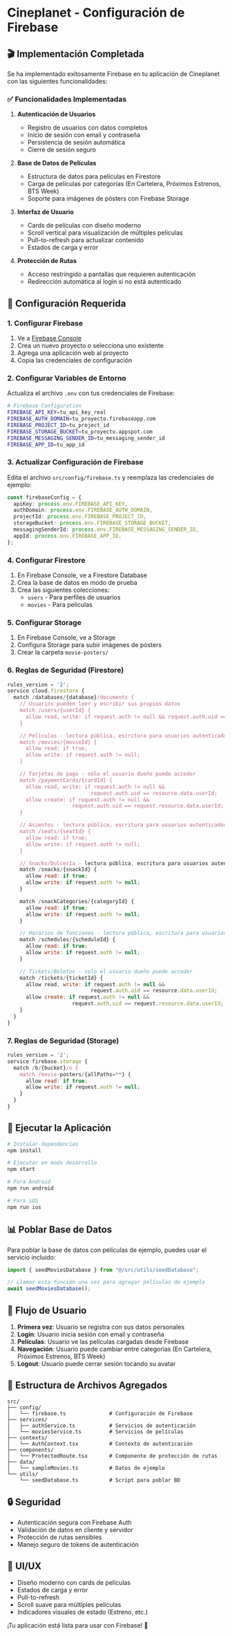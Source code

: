 # Cineplanet - Configuración de Firebase

## 🎬 Implementación Completada

Se ha implementado exitosamente Firebase en tu aplicación de Cineplanet con las siguientes funcionalidades:

### ✅ Funcionalidades Implementadas

1. **Autenticación de Usuarios**

   - Registro de usuarios con datos completos
   - Inicio de sesión con email y contraseña
   - Persistencia de sesión automática
   - Cierre de sesión seguro

2. **Base de Datos de Películas**

   - Estructura de datos para películas en Firestore
   - Carga de películas por categorías (En Cartelera, Próximos Estrenos, BTS Week)
   - Soporte para imágenes de pósters con Firebase Storage

3. **Interfaz de Usuario**

   - Cards de películas con diseño moderno
   - Scroll vertical para visualización de múltiples películas
   - Pull-to-refresh para actualizar contenido
   - Estados de carga y error

4. **Protección de Rutas**
   - Acceso restringido a pantallas que requieren autenticación
   - Redirección automática al login si no está autenticado

## 🔧 Configuración Requerida

### 1. Configurar Firebase

1. Ve a [Firebase Console](https://console.firebase.google.com/)
2. Crea un nuevo proyecto o selecciona uno existente
3. Agrega una aplicación web al proyecto
4. Copia las credenciales de configuración

### 2. Configurar Variables de Entorno

Actualiza el archivo `.env` con tus credenciales de Firebase:

```bash
# Firebase Configuration
FIREBASE_API_KEY=tu_api_key_real
FIREBASE_AUTH_DOMAIN=tu_proyecto.firebaseapp.com
FIREBASE_PROJECT_ID=tu_project_id
FIREBASE_STORAGE_BUCKET=tu_proyecto.appspot.com
FIREBASE_MESSAGING_SENDER_ID=tu_messaging_sender_id
FIREBASE_APP_ID=tu_app_id
```

### 3. Actualizar Configuración de Firebase

Edita el archivo `src/config/firebase.ts` y reemplaza las credenciales de ejemplo:

```typescript
const firebaseConfig = {
  apiKey: process.env.FIREBASE_API_KEY,
  authDomain: process.env.FIREBASE_AUTH_DOMAIN,
  projectId: process.env.FIREBASE_PROJECT_ID,
  storageBucket: process.env.FIREBASE_STORAGE_BUCKET,
  messagingSenderId: process.env.FIREBASE_MESSAGING_SENDER_ID,
  appId: process.env.FIREBASE_APP_ID,
};
```

### 4. Configurar Firestore

1. En Firebase Console, ve a Firestore Database
2. Crea la base de datos en modo de prueba
3. Crea las siguientes colecciones:
   - `users` - Para perfiles de usuarios
   - `movies` - Para películas

### 5. Configurar Storage

1. En Firebase Console, ve a Storage
2. Configura Storage para subir imágenes de pósters
3. Crear la carpeta `movie-posters/`

### 6. Reglas de Seguridad (Firestore)

```javascript
rules_version = '2';
service cloud.firestore {
  match /databases/{database}/documents {
    // Usuarios pueden leer y escribir sus propios datos
    match /users/{userId} {
      allow read, write: if request.auth != null && request.auth.uid == userId;
    }

    // Películas - lectura pública, escritura para usuarios autenticados
    match /movies/{movieId} {
      allow read: if true;
      allow write: if request.auth != null;
    }

    // Tarjetas de pago - solo el usuario dueño puede acceder
    match /paymentCards/{cardId} {
      allow read, write: if request.auth != null &&
                           request.auth.uid == resource.data.userId;
      allow create: if request.auth != null &&
                     request.auth.uid == request.resource.data.userId;
    }

    // Asientos - lectura pública, escritura para usuarios autenticados
    match /seats/{seatId} {
      allow read: if true;
      allow write: if request.auth != null;
    }

    // Snacks/Dulcería - lectura pública, escritura para usuarios autenticados
    match /snacks/{snackId} {
      allow read: if true;
      allow write: if request.auth != null;
    }

    match /snackCategories/{categoryId} {
      allow read: if true;
      allow write: if request.auth != null;
    }

    // Horarios de funciones - lectura pública, escritura para usuarios autenticados
    match /schedules/{scheduleId} {
      allow read: if true;
      allow write: if request.auth != null;
    }

    // Tickets/Boletos - solo el usuario dueño puede acceder
    match /tickets/{ticketId} {
      allow read, write: if request.auth != null &&
                           request.auth.uid == resource.data.userId;
      allow create: if request.auth != null &&
                     request.auth.uid == request.resource.data.userId;
    }
  }
}
```

### 7. Reglas de Seguridad (Storage)

```javascript
rules_version = '2';
service firebase.storage {
  match /b/{bucket}/o {
    match /movie-posters/{allPaths=**} {
      allow read: if true;
      allow write: if request.auth != null;
    }
  }
}
```

## 🚀 Ejecutar la Aplicación

```bash
# Instalar dependencias
npm install

# Ejecutar en modo desarrollo
npm start

# Para Android
npm run android

# Para iOS
npm run ios
```

## 📊 Poblar Base de Datos

Para poblar la base de datos con películas de ejemplo, puedes usar el servicio incluido:

```typescript
import { seedMoviesDatabase } from "@/src/utils/seedDatabase";

// Llamar esta función una vez para agregar películas de ejemplo
await seedMoviesDatabase();
```

## 🎯 Flujo de Usuario

1. **Primera vez**: Usuario se registra con sus datos personales
2. **Login**: Usuario inicia sesión con email y contraseña
3. **Películas**: Usuario ve las películas cargadas desde Firebase
4. **Navegación**: Usuario puede cambiar entre categorías (En Cartelera, Próximos Estrenos, BTS Week)
5. **Logout**: Usuario puede cerrar sesión tocando su avatar

## 📱 Estructura de Archivos Agregados

```
src/
├── config/
│   └── firebase.ts              # Configuración de Firebase
├── services/
│   ├── authService.ts           # Servicios de autenticación
│   └── moviesService.ts         # Servicios de películas
├── contexts/
│   └── AuthContext.tsx          # Contexto de autenticación
├── components/
│   └── ProtectedRoute.tsx       # Componente de protección de rutas
├── data/
│   └── sampleMovies.ts          # Datos de ejemplo
└── utils/
    └── seedDatabase.ts          # Script para poblar BD
```

## 🔒 Seguridad

- Autenticación segura con Firebase Auth
- Validación de datos en cliente y servidor
- Protección de rutas sensibles
- Manejo seguro de tokens de autenticación

## 🎨 UI/UX

- Diseño moderno con cards de películas
- Estados de carga y error
- Pull-to-refresh
- Scroll suave para múltiples películas
- Indicadores visuales de estado (Estreno, etc.)

¡Tu aplicación está lista para usar con Firebase! 🎉
